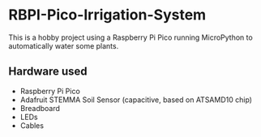 # RBPI-Pico-Irrigation-System
This is a hobby project using a Raspberry Pi Pico running MicroPython to automatically water some plants.
## Hardware used
* Raspberry Pi Pico
* Adafruit STEMMA Soil Sensor (capacitive, based on ATSAMD10 chip)
* Breadboard
* LEDs
* Cables
